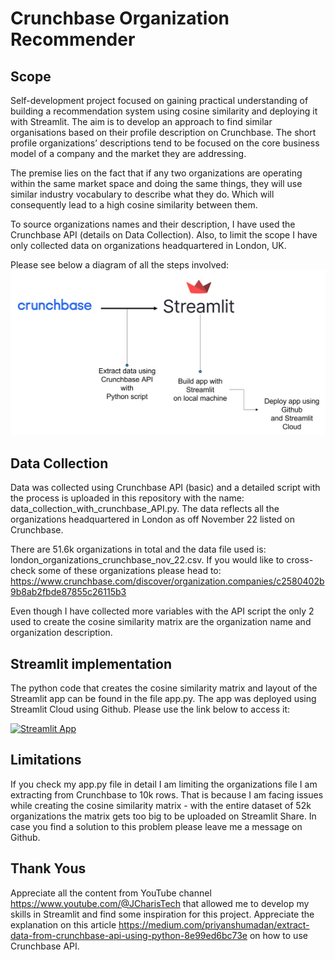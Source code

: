 # Crunchbase Organization Recommender

## Scope 

Self-development project focused on gaining practical understanding of building a recommendation system using cosine similarity and deploying it with Streamlit. The aim is to develop an approach to find similar organisations based on their profile description on Crunchbase. The short profile organizations’ descriptions tend to be focused on the core business model of a company and the market they are addressing. 

The premise lies on the fact that if any two organizations are operating within the same market space and doing the same things, they will use similar industry vocabulary to describe what they do. Which will consequently lead to a high cosine similarity between them.

To source organizations names and their description, I have used the Crunchbase API (details on Data Collection). Also, to limit the scope I have only collected data on organizations headquartered in London, UK.   

Please see below a diagram of all the steps involved:
![alt text](https://github.com/diogo90/Recommendation-System/blob/a24caebc458f7fa559af70a439336d14ee902d88/project_workflow.jpg)

## Data Collection

Data was collected using Crunchbase API (basic) and a detailed script with the process is uploaded in this repository with the name: data_collection_with_crunchbase_API.py. The data reflects all the organizations headquartered in London as off November 22 listed on Crunchbase. 

There are 51.6k organizations in total and the data file used is: london_organizations_crunchbase_nov_22.csv. If you would like to cross-check some of these organizations please head to:
https://www.crunchbase.com/discover/organization.companies/c2580402b9b8ab2fbde87855c26115b3

Even though I have collected more variables with the API script the only 2 used to create the cosine similarity matrix are the organization name and organization description.

## Streamlit implementation

The python code that creates the cosine similarity matrix and layout of the Streamlit app can be found in the file app.py. The app was deployed using Streamlit Cloud using Github. Please use the link below to access it:

[![Streamlit App](https://static.streamlit.io/badges/streamlit_badge_black_white.svg)](https://diogo90-recommendation-system-app-iob0aj.streamlit.app/)

## Limitations

If you check my app.py file in detail I am limiting the organizations file I am extracting from Crunchbase to 10k rows. That is because I am facing issues while
creating the cosine similarity matrix - with the entire dataset of 52k organizations the matrix gets too big to be uploaded on Streamlit Share. 
In case you find a solution to this problem please leave me a message on Github.

## Thank Yous

Appreciate all the content from YouTube channel https://www.youtube.com/@JCharisTech that allowed me to develop my skills in Streamlit and find some
inspiration for this project.
Appreciate the explanation on this article https://medium.com/priyanshumadan/extract-data-from-crunchbase-api-using-python-8e99ed6bc73e on how to use 
Crunchbase API.

